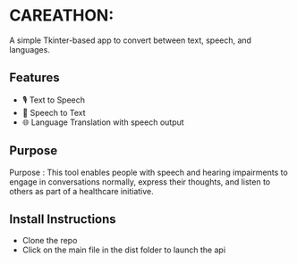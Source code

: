 # CAREATHON:
A simple Tkinter-based app to convert between text, speech, and languages.

## Features
- 🎙️ Text to Speech
- 🧏 Speech to Text
- 🌐 Language Translation with speech output

## Purpose
Purpose : 
This tool enables people with speech and hearing impairments to engage in conversations normally, express their thoughts, and listen to others as part of a healthcare initiative.   

## Install Instructions

- Clone the repo
- Click on the main file in the dist folder to launch the api



